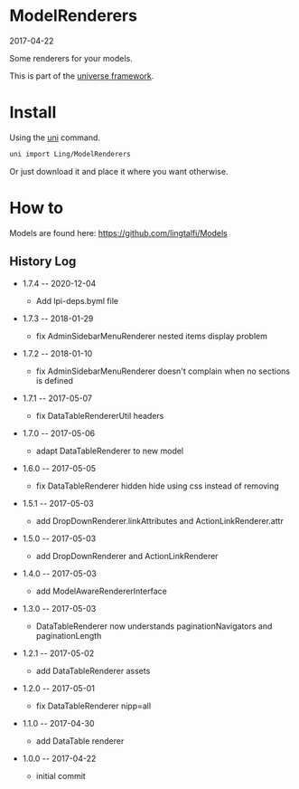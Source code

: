 ModelRenderers
=================
2017-04-22


Some renderers for your models.



This is part of the [universe framework](https://github.com/karayabin/universe-snapshot).


Install
==========
Using the [uni](https://github.com/lingtalfi/universe-naive-importer) command.
```bash
uni import Ling/ModelRenderers
```

Or just download it and place it where you want otherwise.


How to
==========

Models are found here: https://github.com/lingtalfi/Models




History Log
------------------

- 1.7.4 -- 2020-12-04

    - Add lpi-deps.byml file

- 1.7.3 -- 2018-01-29

    - fix AdminSidebarMenuRenderer nested items display problem
    
- 1.7.2 -- 2018-01-10

    - fix AdminSidebarMenuRenderer doesn't complain when no sections is defined
    
- 1.7.1 -- 2017-05-07

    - fix DataTableRendererUtil headers
    
- 1.7.0 -- 2017-05-06

    - adapt DataTableRenderer to new model
    
- 1.6.0 -- 2017-05-05

    - fix DataTableRenderer hidden hide using css instead of removing
    
- 1.5.1 -- 2017-05-03

    - add DropDownRenderer.linkAttributes and ActionLinkRenderer.attr
    
- 1.5.0 -- 2017-05-03

    - add DropDownRenderer and ActionLinkRenderer
    
- 1.4.0 -- 2017-05-03

    - add ModelAwareRendererInterface
    
- 1.3.0 -- 2017-05-03

    - DataTableRenderer now understands paginationNavigators and paginationLength
    
- 1.2.1 -- 2017-05-02

    - add DataTableRenderer assets
    
- 1.2.0 -- 2017-05-01

    - fix DataTableRenderer nipp=all
    
- 1.1.0 -- 2017-04-30

    - add DataTable renderer
    
- 1.0.0 -- 2017-04-22

    - initial commit